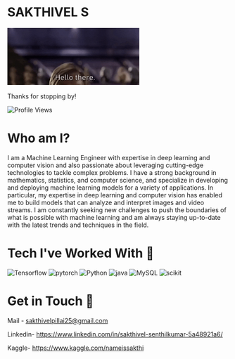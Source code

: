 # SAKTHIVEL S
<img src='images/hello.gif' width=300>

Thanks for stopping by!

![Profile Views](https://komarev.com/ghpvc/?username=ezioauditore-tech&label=VIEWS)

# Who am I?
I am a Machine Learning Engineer with expertise in deep learning and computer vision and also passionate about leveraging cutting-edge technologies to tackle complex problems. I have a strong background in mathematics, statistics, and computer science, and specialize in developing and deploying machine learning models for a variety of applications. In particular, my expertise in deep learning and computer vision has enabled me to build models that can analyze and interpret images and video streams. I am constantly seeking new challenges to push the boundaries of what is possible with machine learning and am always staying up-to-date with the latest trends and techniques in the field.

# Tech I've Worked With 🥷
![Tensorflow](https://img.shields.io/badge/%20-Tensorflow-FF6C37?style=for-the-badge&logo=tensorflow&logoColor=white) ![pytorch](https://img.shields.io/badge/%20-Pytorch-yellowgreen?style=for-the-badge&logo=pytorch&logoColor=red) 
![Python](https://img.shields.io/badge/python-3670A0?style=for-the-badge&logo=python&logoColor=ffdd54) ![java](https://img.shields.io/badge/Java-green?style=for-the-badge&logo=java&logoColor=white) ![MySQL](https://img.shields.io/badge/mysql-%2300f.svg?style=for-the-badge&logo=mysql&logoColor=white) ![scikit](https://img.shields.io/badge/Scikitlearn-%23000000.svg?style=for-the-badge&logo=scikit-learn&logoColor=#00C7B7)
# Get in Touch 📱

Mail - sakthivelpillai25@gmail.com

Linkedin- https://www.linkedin.com/in/sakthivel-senthilkumar-5a48921a6/

Kaggle- https://www.kaggle.com/nameissakthi
<!--
**ezioauditore-tech/ezioauditore-tech** is a ✨ _special_ ✨ repository because its `README.md` (this file) appears on your GitHub profile.

Here are some ideas to get you started:

- 🔭 I’m currently working on ...
- 🌱 I’m currently learning ...
- 👯 I’m looking to collaborate on ...
- 🤔 I’m looking for help with ...
- 💬 Ask me about ...
- 📫 How to reach me: ...
- 😄 Pronouns: ...
- ⚡ Fun fact: ...
-->

